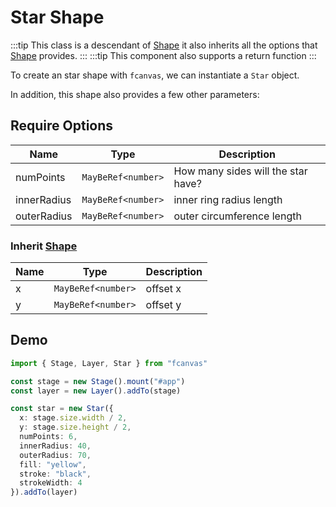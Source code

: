 # Star Shape

:::tip
This class is a descendant of [Shape](/guide/essentials/Shape) it also inherits all the options that [Shape](/guide/essentials/Shape) provides.
:::
:::tip
This component also supports a return function
:::

To create an star shape with `fcanvas`, we can instantiate a `Star` object.

In addition, this shape also provides a few other parameters:

## Require Options

| Name        | Type               | Description                        |
| ----------- | ------------------ | ---------------------------------- |
| numPoints   | `MayBeRef<number>` | How many sides will the star have? |
| innerRadius | `MayBeRef<number>` | inner ring radius length           |
| outerRadius | `MayBeRef<number>` | outer circumference length         |

### Inherit [Shape](/guide/essentials/Shape)

| Name | Type               | Description |
| ---- | ------------------ | ----------- |
| x    | `MayBeRef<number>` | offset x    |
| y    | `MayBeRef<number>` | offset y    |

## Demo

```ts
import { Stage, Layer, Star } from "fcanvas"

const stage = new Stage().mount("#app")
const layer = new Layer().addTo(stage)

const star = new Star({
  x: stage.size.width / 2,
  y: stage.size.height / 2,
  numPoints: 6,
  innerRadius: 40,
  outerRadius: 70,
  fill: "yellow",
  stroke: "black",
  strokeWidth: 4
}).addTo(layer)
```

<Preview />
